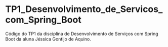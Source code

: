 # TP1_Desenvolvimento_de_Servicos_com_Spring_Boot
Código do TP1 da disciplina de Desenvolvimento de Serviços com Spring Boot da aluna Jéssica Gontijo de Aquino.

